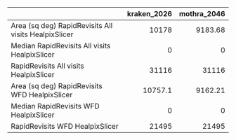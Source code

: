 |                                                      |   kraken_2026 |   mothra_2046 |
|:-----------------------------------------------------|--------------:|--------------:|
| Area (sq deg) RapidRevisits All visits HealpixSlicer |       10178   |       9183.68 |
| Median RapidRevisits All visits HealpixSlicer        |           0   |          0    |
| RapidRevisits All visits HealpixSlicer               |       31116   |      31116    |
| Area (sq deg) RapidRevisits WFD HealpixSlicer        |       10757.1 |       9162.21 |
| Median RapidRevisits WFD HealpixSlicer               |           0   |          0    |
| RapidRevisits WFD HealpixSlicer                      |       21495   |      21495    |
